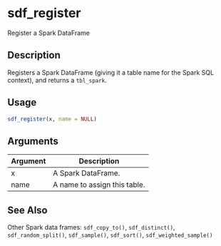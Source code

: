 # sdf_register


Register a Spark DataFrame




## Description

Registers a Spark DataFrame (giving it a table name for the
Spark SQL context), and returns a ``tbl_spark``.





## Usage
```r
sdf_register(x, name = NULL)
```




## Arguments


Argument      |Description
------------- |----------------
x | A Spark DataFrame.
name | A name to assign this table.







## See Also

Other Spark data frames: 
`sdf_copy_to()`,
`sdf_distinct()`,
`sdf_random_split()`,
`sdf_sample()`,
`sdf_sort()`,
`sdf_weighted_sample()`



